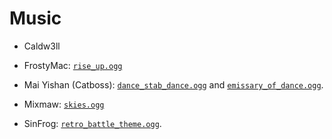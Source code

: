 
# Music

- Caldw3ll

- FrostyMac: [`rise_up.ogg`](src/main/resources/assets/minestuck/sounds/music/miscellaneous/rise_up.ogg)

- Mai Yishan (Catboss): [`dance_stab_dance.ogg`](src/main/resources/assets/minestuck/sounds/records/dance_stab_dance.ogg) and [`emissary_of_dance.ogg`](src/main/resources/assets/minestuck/sounds/records/emissary_of_dance.ogg).

- Mixmaw: [`skies.ogg`](src/main/resources/assets/minestuck/sounds/music/lands/skies.ogg)

- SinFrog: [`retro_battle_theme.ogg`](src/main/resources/assets/minestuck/sounds/records/retro_battle_theme.ogg).
